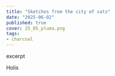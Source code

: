 ```yaml
---
title: "Sketches from the city of cats"
date: "2025-06-02"
published: true
cover: 25_05_pluma.png
tags:
- charcoal
---
```


excerpt

<!-- excerpt -->


Holis
